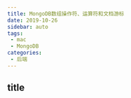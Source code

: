 ```yaml
---
title: MongoDB数组操作符、运算符和文档游标
date: 2019-10-26
sidebar: auto
tags:
 - mac
 - MongoDB
categories: 
 - 后端
---
```

## title
